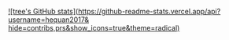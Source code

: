 [![tree's GitHub stats](https://github-readme-stats.vercel.app/api?username=hequan2017&
hide=contribs,prs&show_icons=true&theme=radical)](https://github.com/anuraghazra/github-readme-stats)
